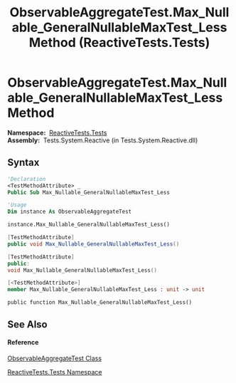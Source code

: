 ﻿---
title: ObservableAggregateTest.Max_Nullable_GeneralNullableMaxTest_Less Method  (ReactiveTests.Tests)
TOCTitle: Max_Nullable_GeneralNullableMaxTest_Less Method
ms:assetid: M:ReactiveTests.Tests.ObservableAggregateTest.Max_Nullable_GeneralNullableMaxTest_Less
ms:mtpsurl: https://msdn.microsoft.com/en-us/library/reactivetests.tests.observableaggregatetest.max_nullable_generalnullablemaxtest_less(v=VS.103)
ms:contentKeyID: 36619480
ms.date: 06/28/2011
mtps_version: v=VS.103
f1_keywords:
- ReactiveTests.Tests.ObservableAggregateTest.Max_Nullable_GeneralNullableMaxTest_Less
dev_langs:
- CSharp
- JScript
- VB
- FSharp
- c++
---

# ObservableAggregateTest.Max\_Nullable\_GeneralNullableMaxTest\_Less Method

**Namespace:**  [ReactiveTests.Tests](hh289046\(v=vs.103\).md)  
**Assembly:**  Tests.System.Reactive (in Tests.System.Reactive.dll)

## Syntax

``` vb
'Declaration
<TestMethodAttribute> _
Public Sub Max_Nullable_GeneralNullableMaxTest_Less
```

``` vb
'Usage
Dim instance As ObservableAggregateTest

instance.Max_Nullable_GeneralNullableMaxTest_Less()
```

``` csharp
[TestMethodAttribute]
public void Max_Nullable_GeneralNullableMaxTest_Less()
```

``` c++
[TestMethodAttribute]
public:
void Max_Nullable_GeneralNullableMaxTest_Less()
```

``` fsharp
[<TestMethodAttribute>]
member Max_Nullable_GeneralNullableMaxTest_Less : unit -> unit 
```

``` jscript
public function Max_Nullable_GeneralNullableMaxTest_Less()
```

## See Also

#### Reference

[ObservableAggregateTest Class](hh314823\(v=vs.103\).md)

[ReactiveTests.Tests Namespace](hh289046\(v=vs.103\).md)

